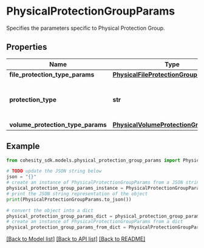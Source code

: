 # PhysicalProtectionGroupParams

Specifies the parameters specific to Physical Protection Group.

## Properties

Name | Type | Description | Notes
------------ | ------------- | ------------- | -------------
**file_protection_type_params** | [**PhysicalFileProtectionGroupParams**](PhysicalFileProtectionGroupParams.md) |  | [optional] 
**protection_type** | **str** | Specifies the Physical Protection Group type. | 
**volume_protection_type_params** | [**PhysicalVolumeProtectionGroupParams**](PhysicalVolumeProtectionGroupParams.md) |  | [optional] 

## Example

```python
from cohesity_sdk.models.physical_protection_group_params import PhysicalProtectionGroupParams

# TODO update the JSON string below
json = "{}"
# create an instance of PhysicalProtectionGroupParams from a JSON string
physical_protection_group_params_instance = PhysicalProtectionGroupParams.from_json(json)
# print the JSON string representation of the object
print(PhysicalProtectionGroupParams.to_json())

# convert the object into a dict
physical_protection_group_params_dict = physical_protection_group_params_instance.to_dict()
# create an instance of PhysicalProtectionGroupParams from a dict
physical_protection_group_params_from_dict = PhysicalProtectionGroupParams.from_dict(physical_protection_group_params_dict)
```
[[Back to Model list]](../README.md#documentation-for-models) [[Back to API list]](../README.md#documentation-for-api-endpoints) [[Back to README]](../README.md)


